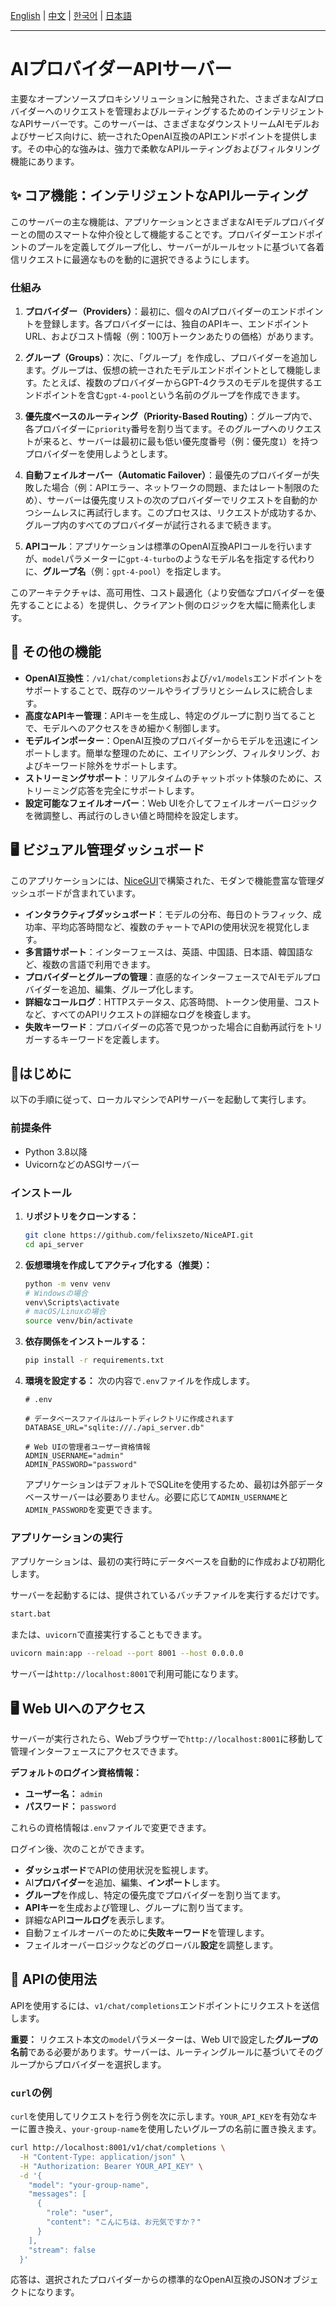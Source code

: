 [English](README.md) | [中文](README_ZH.md) | [한국어](README_KO.md) | [日本語](README_JA.md)

---
# AIプロバイダーAPIサーバー

主要なオープンソースプロキシソリューションに触発された、さまざまなAIプロバイダーへのリクエストを管理およびルーティングするためのインテリジェントなAPIサーバーです。このサーバーは、さまざまなダウンストリームAIモデルおよびサービス向けに、統一されたOpenAI互換のAPIエンドポイントを提供します。その中心的な強みは、強力で柔軟なAPIルーティングおよびフィルタリング機能にあります。

## ✨ コア機能：インテリジェントなAPIルーティング

このサーバーの主な機能は、アプリケーションとさまざまなAIモデルプロバイダーとの間のスマートな仲介役として機能することです。プロバイダーエンドポイントのプールを定義してグループ化し、サーバーがルールセットに基づいて各着信リクエストに最適なものを動的に選択できるようにします。

### 仕組み

1.  **プロバイダー（Providers）**：最初に、個々のAIプロバイダーのエンドポイントを登録します。各プロバイダーには、独自のAPIキー、エンドポイントURL、およびコスト情報（例：100万トークンあたりの価格）があります。

2.  **グループ（Groups）**：次に、「グループ」を作成し、プロバイダーを追加します。グループは、仮想の統一されたモデルエンドポイントとして機能します。たとえば、複数のプロバイダーからGPT-4クラスのモデルを提供するエンドポイントを含む`gpt-4-pool`という名前のグループを作成できます。

3.  **優先度ベースのルーティング（Priority-Based Routing）**：グループ内で、各プロバイダーに`priority`番号を割り当てます。そのグループへのリクエストが来ると、サーバーは最初に最も低い優先度番号（例：優先度`1`）を持つプロバイダーを使用しようとします。

4.  **自動フェイルオーバー（Automatic Failover）**：最優先のプロバイダーが失敗した場合（例：APIエラー、ネットワークの問題、またはレート制限のため）、サーバーは優先度リストの次のプロバイダーでリクエストを自動的かつシームレスに再試行します。このプロセスは、リクエストが成功するか、グループ内のすべてのプロバイダーが試行されるまで続きます。

5.  **APIコール**：アプリケーションは標準のOpenAI互換APIコールを行いますが、`model`パラメーターに`gpt-4-turbo`のようなモデル名を指定する代わりに、**グループ名**（例：`gpt-4-pool`）を指定します。

このアーキテクチャは、高可用性、コスト最適化（より安価なプロバイダーを優先することによる）を提供し、クライアント側のロジックを大幅に簡素化します。

## 💎 その他の機能

*   **OpenAI互換性**：`/v1/chat/completions`および`/v1/models`エンドポイントをサポートすることで、既存のツールやライブラリとシームレスに統合します。
*   **高度なAPIキー管理**：APIキーを生成し、特定のグループに割り当てることで、モデルへのアクセスをきめ細かく制御します。
*   **モデルインポーター**：OpenAI互換のプロバイダーからモデルを迅速にインポートします。簡単な整理のために、エイリアシング、フィルタリング、およびキーワード除外をサポートします。
*   **ストリーミングサポート**：リアルタイムのチャットボット体験のために、ストリーミング応答を完全にサポートします。
*   **設定可能なフェイルオーバー**：Web UIを介してフェイルオーバーロジックを微調整し、再試行のしきい値と時間枠を設定します。

## 🖥️ ビジュアル管理ダッシュボード

このアプリケーションには、[NiceGUI](https://nicegui.io/)で構築された、モダンで機能豊富な管理ダッシュボードが含まれています。

*   **インタラクティブダッシュボード**：モデルの分布、毎日のトラフィック、成功率、平均応答時間など、複数のチャートでAPIの使用状況を視覚化します。
*   **多言語サポート**：インターフェースは、英語、中国語、日本語、韓国語など、複数の言語で利用できます。
*   **プロバイダーとグループの管理**：直感的なインターフェースでAIモデルプロバイダーを追加、編集、グループ化します。
*   **詳細なコールログ**：HTTPステータス、応答時間、トークン使用量、コストなど、すべてのAPIリクエストの詳細なログを検査します。
*   **失敗キーワード**：プロバイダーの応答で見つかった場合に自動再試行をトリガーするキーワードを定義します。

## 🚀はじめに

以下の手順に従って、ローカルマシンでAPIサーバーを起動して実行します。

### 前提条件

*   Python 3.8以降
*   UvicornなどのASGIサーバー

### インストール

1.  **リポジトリをクローンする：**
    ```bash
    git clone https://github.com/felixszeto/NiceAPI.git
    cd api_server
    ```

2.  **仮想環境を作成してアクティブ化する（推奨）：**
    ```bash
    python -m venv venv
    # Windowsの場合
    venv\Scripts\activate
    # macOS/Linuxの場合
    source venv/bin/activate
    ```

3.  **依存関係をインストールする：**
    ```bash
    pip install -r requirements.txt
    ```

4.  **環境を設定する：**
    次の内容で`.env`ファイルを作成します。
    ```env
    # .env

    # データベースファイルはルートディレクトリに作成されます
    DATABASE_URL="sqlite:///./api_server.db"

    # Web UIの管理者ユーザー資格情報
    ADMIN_USERNAME="admin"
    ADMIN_PASSWORD="password"
    ```
    アプリケーションはデフォルトでSQLiteを使用するため、最初は外部データベースサーバーは必要ありません。必要に応じて`ADMIN_USERNAME`と`ADMIN_PASSWORD`を変更できます。

### アプリケーションの実行

アプリケーションは、最初の実行時にデータベースを自動的に作成および初期化します。

サーバーを起動するには、提供されているバッチファイルを実行するだけです。

```bash
start.bat
```

または、`uvicorn`で直接実行することもできます。

```bash
uvicorn main:app --reload --port 8001 --host 0.0.0.0
```

サーバーは`http://localhost:8001`で利用可能になります。

## 🖥️ Web UIへのアクセス

サーバーが実行されたら、Webブラウザーで`http://localhost:8001`に移動して管理インターフェースにアクセスできます。

**デフォルトのログイン資格情報：**
*   **ユーザー名：** `admin`
*   **パスワード：** `password`

これらの資格情報は`.env`ファイルで変更できます。

ログイン後、次のことができます。
*   **ダッシュボード**でAPIの使用状況を監視します。
*   AI**プロバイダー**を追加、編集、**インポート**します。
*   **グループ**を作成し、特定の優先度でプロバイダーを割り当てます。
*   **APIキー**を生成および管理し、グループに割り当てます。
*   詳細なAPI**コールログ**を表示します。
*   自動フェイルオーバーのために**失敗キーワード**を管理します。
*   フェイルオーバーロジックなどのグローバル**設定**を調整します。

## 🤖 APIの使用法

APIを使用するには、`v1/chat/completions`エンドポイントにリクエストを送信します。

**重要：** リクエスト本文の`model`パラメーターは、Web UIで設定した**グループの名前**である必要があります。サーバーは、ルーティングルールに基づいてそのグループからプロバイダーを選択します。

### `curl`の例

`curl`を使用してリクエストを行う例を次に示します。`YOUR_API_KEY`を有効なキーに置き換え、`your-group-name`を使用したいグループの名前に置き換えます。

```bash
curl http://localhost:8001/v1/chat/completions \
  -H "Content-Type: application/json" \
  -H "Authorization: Bearer YOUR_API_KEY" \
  -d '{
    "model": "your-group-name",
    "messages": [
      {
        "role": "user",
        "content": "こんにちは、お元気ですか？"
      }
    ],
    "stream": false
  }'
```

応答は、選択されたプロバイダーからの標準的なOpenAI互換のJSONオブジェクトになります。
